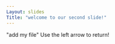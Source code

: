 ```yaml
---
Layout: slides
Title: "welcome to our second slide!"
---
```

"add my file"
Use the left arrow to return!

